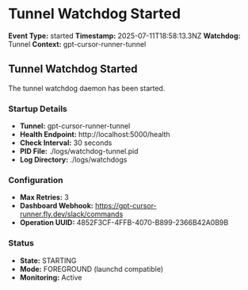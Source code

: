 # Tunnel Watchdog Started

**Event Type:** started
**Timestamp:** 2025-07-11T18:58:13.3NZ
**Watchdog:** Tunnel
**Context:** gpt-cursor-runner-tunnel


## Tunnel Watchdog Started

The tunnel watchdog daemon has been started.

### Startup Details
- **Tunnel:** gpt-cursor-runner-tunnel
- **Health Endpoint:** http://localhost:5000/health
- **Check Interval:** 30 seconds
- **PID File:** ./logs/watchdog-tunnel.pid
- **Log Directory:** ./logs/watchdogs

### Configuration
- **Max Retries:** 3
- **Dashboard Webhook:** https://gpt-cursor-runner.fly.dev/slack/commands
- **Operation UUID:** 4852F3CF-4FFB-4070-B899-2366B42A0B9B

### Status
- **State:** STARTING
- **Mode:** FOREGROUND (launchd compatible)
- **Monitoring:** Active


